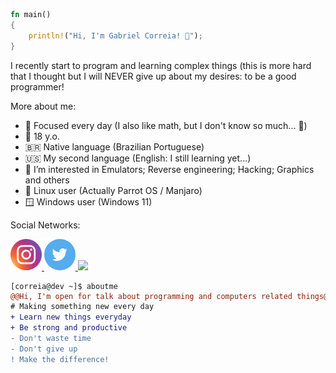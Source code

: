 ~~~rust
fn main()
{
    println!("Hi, I'm Gabriel Correia! 🥇");
}
~~~

I recently start to program and learning complex things (this is more hard that I thought but I will NEVER give up about my desires: to be a good programmer!

More about me:
- 🧮 Focused every day (I also like math, but I don't know so much... 🥲)
- 🥚 18 y.o.
- 🇧🇷 Native language (Brazilian Portuguese)
- 🇺🇸 My second language (English: I still learning yet...)
- 🌱 I’m interested in Emulators; Reverse engineering; Hacking; Graphics and others
- 🐧 Linux user (Actually Parrot OS / Manjaro)
- 🪟 Windows user (Windows 11)

Social Networks:
<div>
<a href="https://www.instagram.com/ocorreia18">
  <img src="assets/Instagram.svg" height="50px">
</a>
<a href="https://twitter.com/ocorreia18">
  <img src="assets/Twitter.svg" height="50px">
</a>
<a href="https://discord.com/invite/MFQC38mDyV">
  <img src="https://www.svgrepo.com/show/331368/discord-v2.svg" height="50px">
</div>

~~~diff
[correia@dev ~]$ aboutme
@@Hi, I'm open for talk about programming and computers related things@@
# Making something new every day
+ Learn new things everyday
+ Be strong and productive
- Don't waste time
- Don't give up
! Make the difference!
~~~
